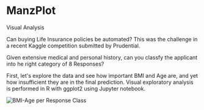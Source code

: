 # ManzPlot
Visual Analysis

Can buying Life Insurance policies be automated? This was the challenge in a recent Kaggle competition submitted by Prudential. 

Given extensive medical and personal history, can you classfy the applicant into he right category of 8 Responses?

First, let's explore the data and see how important BMI and Age are, and yet how insufficient they are in the final prediction.
Visual exploratory analysis is performed in R with ggplot2 using Jupyter notebook.

![BMI-Age per Response Class](https://cloud.githubusercontent.com/assets/8413206/13309496/f04f2446-db42-11e5-885c-5f3c6d6d14dc.png)
